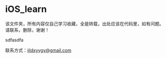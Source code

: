 # iOS_learn
该文件夹，所有内容仅自己学习收藏，全是转载，出处应该在代码里，如有问题。请联系，删除，谢谢！



sdfasdfa














联系方式：ijldxyygy@gmail.com
